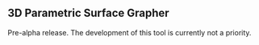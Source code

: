 <h2>3D Parametric Surface Grapher</h2>

<p>Pre-alpha release. The development of this tool is currently not a priority.</p>
